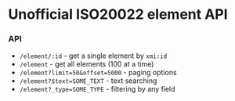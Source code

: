 # Unofficial ISO20022 element API

### API

 - `/element/:id` - get a single element by `xmi:id`
 - `/element` - get all elements (100 at a time)
 - `/element?limit=50&offset=5000` - paging options
 - `/element?$text=SOME_TEXT` - text searching
 - `/element?_type=SOME_TYPE` - filtering by any field
